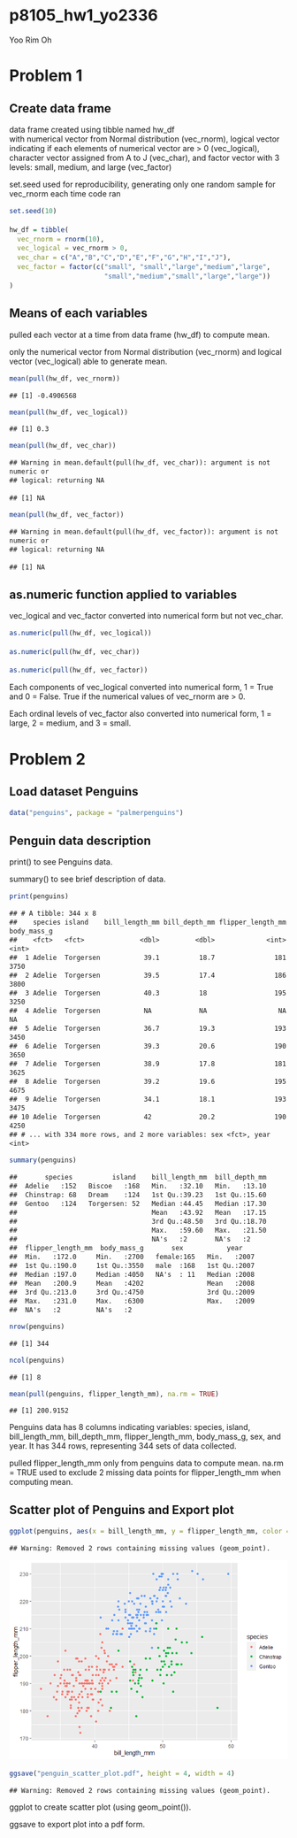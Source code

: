 p8105\_hw1\_yo2336
================
Yoo Rim Oh

# Problem 1

## Create data frame

data frame created using tibble named hw\_df  
with numerical vector from Normal distribution (vec\_rnorm), logical
vector indicating if each elements of numerical vector are &gt; 0
(vec\_logical), character vector assigned from A to J (vec\_char), and
factor vector with 3 levels: small, medium, and large (vec\_factor)

set.seed used for reproducibility, generating only one random sample for
vec\_rnorm each time code ran

``` r
set.seed(10)

hw_df = tibble(
  vec_rnorm = rnorm(10),
  vec_logical = vec_rnorm > 0,
  vec_char = c("A","B","C","D","E","F","G","H","I","J"),
  vec_factor = factor(c("small", "small","large","medium","large",
                        "small","medium","small","large","large"))
)
```

## Means of each variables

pulled each vector at a time from data frame (hw\_df) to compute mean.

only the numerical vector from Normal distribution (vec\_rnorm) and
logical vector (vec\_logical) able to generate mean.

``` r
mean(pull(hw_df, vec_rnorm))
```

    ## [1] -0.4906568

``` r
mean(pull(hw_df, vec_logical))
```

    ## [1] 0.3

``` r
mean(pull(hw_df, vec_char))
```

    ## Warning in mean.default(pull(hw_df, vec_char)): argument is not numeric or
    ## logical: returning NA

    ## [1] NA

``` r
mean(pull(hw_df, vec_factor))
```

    ## Warning in mean.default(pull(hw_df, vec_factor)): argument is not numeric or
    ## logical: returning NA

    ## [1] NA

## as.numeric function applied to variables

vec\_logical and vec\_factor converted into numerical form but not
vec\_char.

``` r
as.numeric(pull(hw_df, vec_logical))

as.numeric(pull(hw_df, vec_char))

as.numeric(pull(hw_df, vec_factor))
```

Each components of vec\_logical converted into numerical form, 1 = True
and 0 = False. True if the numerical values of vec\_rnorm are &gt; 0.

Each ordinal levels of vec\_factor also converted into numerical form, 1
= large, 2 = medium, and 3 = small.

# Problem 2

## Load dataset Penguins

``` r
data("penguins", package = "palmerpenguins")
```

## Penguin data description

print() to see Penguins data.

summary() to see brief description of data.

``` r
print(penguins)
```

    ## # A tibble: 344 x 8
    ##    species island    bill_length_mm bill_depth_mm flipper_length_mm body_mass_g
    ##    <fct>   <fct>              <dbl>         <dbl>             <int>       <int>
    ##  1 Adelie  Torgersen           39.1          18.7               181        3750
    ##  2 Adelie  Torgersen           39.5          17.4               186        3800
    ##  3 Adelie  Torgersen           40.3          18                 195        3250
    ##  4 Adelie  Torgersen           NA            NA                  NA          NA
    ##  5 Adelie  Torgersen           36.7          19.3               193        3450
    ##  6 Adelie  Torgersen           39.3          20.6               190        3650
    ##  7 Adelie  Torgersen           38.9          17.8               181        3625
    ##  8 Adelie  Torgersen           39.2          19.6               195        4675
    ##  9 Adelie  Torgersen           34.1          18.1               193        3475
    ## 10 Adelie  Torgersen           42            20.2               190        4250
    ## # ... with 334 more rows, and 2 more variables: sex <fct>, year <int>

``` r
summary(penguins)
```

    ##       species          island    bill_length_mm  bill_depth_mm  
    ##  Adelie   :152   Biscoe   :168   Min.   :32.10   Min.   :13.10  
    ##  Chinstrap: 68   Dream    :124   1st Qu.:39.23   1st Qu.:15.60  
    ##  Gentoo   :124   Torgersen: 52   Median :44.45   Median :17.30  
    ##                                  Mean   :43.92   Mean   :17.15  
    ##                                  3rd Qu.:48.50   3rd Qu.:18.70  
    ##                                  Max.   :59.60   Max.   :21.50  
    ##                                  NA's   :2       NA's   :2      
    ##  flipper_length_mm  body_mass_g       sex           year     
    ##  Min.   :172.0     Min.   :2700   female:165   Min.   :2007  
    ##  1st Qu.:190.0     1st Qu.:3550   male  :168   1st Qu.:2007  
    ##  Median :197.0     Median :4050   NA's  : 11   Median :2008  
    ##  Mean   :200.9     Mean   :4202                Mean   :2008  
    ##  3rd Qu.:213.0     3rd Qu.:4750                3rd Qu.:2009  
    ##  Max.   :231.0     Max.   :6300                Max.   :2009  
    ##  NA's   :2         NA's   :2

``` r
nrow(penguins)
```

    ## [1] 344

``` r
ncol(penguins)
```

    ## [1] 8

``` r
mean(pull(penguins, flipper_length_mm), na.rm = TRUE)
```

    ## [1] 200.9152

Penguins data has 8 columns indicating variables: species, island,
bill\_length\_mm, bill\_depth\_mm, flipper\_length\_mm, body\_mass\_g,
sex, and year. It has 344 rows, representing 344 sets of data collected.

pulled flipper\_length\_mm only from penguins data to compute mean.
na.rm = TRUE used to exclude 2 missing data points for
flipper\_length\_mm when computing mean.

## Scatter plot of Penguins and Export plot

``` r
ggplot(penguins, aes(x = bill_length_mm, y = flipper_length_mm, color = species)) + geom_point()
```

    ## Warning: Removed 2 rows containing missing values (geom_point).

![](p8105_hw1_yo2336_files/figure-gfm/unnamed-chunk-6-1.png)<!-- -->

``` r
ggsave("penguin_scatter_plot.pdf", height = 4, width = 4)
```

    ## Warning: Removed 2 rows containing missing values (geom_point).

ggplot to create scatter plot (using geom\_point()).

ggsave to export plot into a pdf form.
